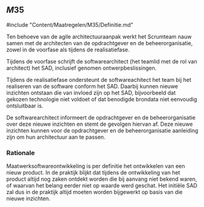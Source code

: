 ## $M35$

#include "Content/Maatregelen/M35/Definitie.md"

Ten behoeve van de agile architectuuraanpak werkt het Scrumteam nauw samen met de architecten van de opdrachtgever en de beheerorganisatie, zowel in de voorfase als tijdens de realisatiefase.

Tijdens de voorfase schrijft de softwarearchitect (het teamlid met de rol van architect) het SAD, inclusief genomen ontwerpbeslissingen.

Tijdens de realisatiefase ondersteunt de softwareachitect het team bij het realiseren van de software conform het SAD. Daarbij kunnen nieuwe inzichten ontstaan die van invloed zijn op het SAD, bijvoorbeeld dat gekozen technologie niet voldoet of dat benodigde brondata niet eenvoudig ontsluitbaar is.

De softwarearchitect informeert de opdrachtgever en de beheerorganisatie over deze nieuwe inzichten en stemt de gevolgen hiervan af. Deze nieuwe inzichten kunnen voor de opdrachtgever en de beheerorganisatie aanleiding zijn om hun architectuur aan te passen.

### Rationale

Maatwerksoftwareontwikkeling is per definitie het ontwikkelen van een nieuw product. In de praktijk blijkt dat tijdens de ontwikkeling van het product altijd nog zaken ontdekt worden die bij aanvang niet bekend waren, of waarvan het belang eerder niet op waarde werd geschat. Het initiële SAD zal dus in de praktijk altijd moeten worden bijgewerkt op basis van die nieuwe inzichten.
